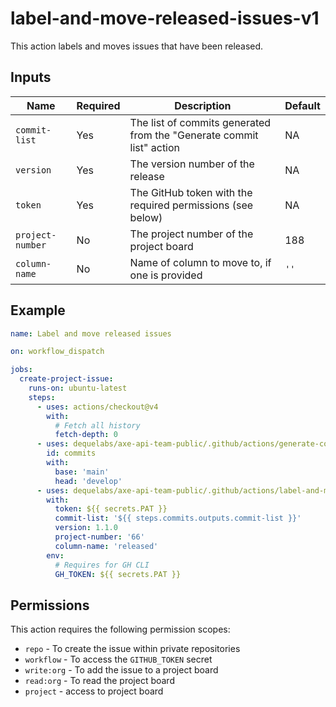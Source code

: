 # label-and-move-released-issues-v1

This action labels and moves issues that have been released.

## Inputs

| Name             | Required | Description                                                          | Default |
| ---------------- | -------- | -------------------------------------------------------------------- | ------- |
| `commit-list`    | Yes      | The list of commits generated from the "Generate commit list" action | NA      |
| `version`        | Yes      | The version number of the release                                    | NA      |
| `token`          | Yes      | The GitHub token with the required permissions (see below)           | NA      |
| `project-number` | No       | The project number of the project board                              | 188     |
| `column-name`    | No       | Name of column to move to, if one is provided                        | `''`    |

## Example

```yaml
name: Label and move released issues

on: workflow_dispatch

jobs:
  create-project-issue:
    runs-on: ubuntu-latest
    steps:
      - uses: actions/checkout@v4
        with:
          # Fetch all history
          fetch-depth: 0
      - uses: dequelabs/axe-api-team-public/.github/actions/generate-commit-list-v1@main
        id: commits
        with:
          base: 'main'
          head: 'develop'
      - uses: dequelabs/axe-api-team-public/.github/actions/label-and-move-released-issues-v1@main
        with:
          token: ${{ secrets.PAT }}
          commit-list: '${{ steps.commits.outputs.commit-list }}'
          version: 1.1.0
          project-number: '66'
          column-name: 'released'
        env:
          # Requires for GH CLI
          GH_TOKEN: ${{ secrets.PAT }}
```

## Permissions

This action requires the following permission scopes:

- `repo` - To create the issue within private repositories
- `workflow` - To access the `GITHUB_TOKEN` secret
- `write:org` - To add the issue to a project board
- `read:org` - To read the project board
- `project` - access to project board

